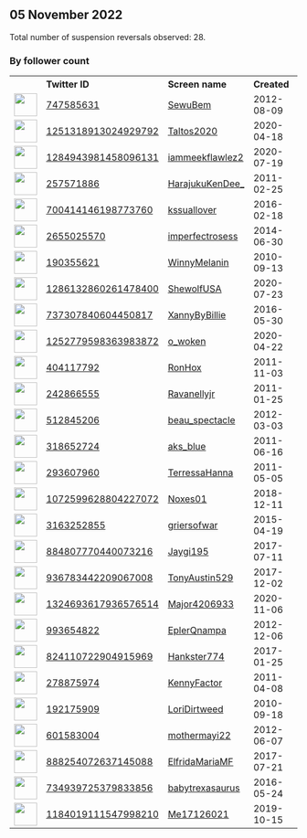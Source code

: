
## 05 November 2022
Total number of suspension reversals observed: 28.

### By follower count
<table><tr><th></th><th align="left">Twitter ID</th><th align="left">Screen name</th>
<th align="left">Created</th><th align="left">Status</th><th align="left">Suspended</th><th align="left">Followers</th>
<tr><td><a href="https://pbs.twimg.com/profile_images/1589350033949859842/emQDkNWP_normal.jpg"><img src="https://pbs.twimg.com/profile_images/1589350033949859842/emQDkNWP_normal.jpg" width="40px" height="40px" align="center"/></a></td><td><a href="https://twitter.com/intent/user?user_id=747585631">747585631</a></td><td><a href="https://twitter.com/SewuBem">SewuBem</a></td><td>2012-08-09</td><td align="center"></td><td></td><td>6491</td></tr>
<tr><td><a href="https://pbs.twimg.com/profile_images/1597830470955601920/F2PSh3Aa_normal.jpg"><img src="https://pbs.twimg.com/profile_images/1597830470955601920/F2PSh3Aa_normal.jpg" width="40px" height="40px" align="center"/></a></td><td><a href="https://twitter.com/intent/user?user_id=1251318913024929792">1251318913024929792</a></td><td><a href="https://twitter.com/Taltos2020">Taltos2020</a></td><td>2020-04-18</td><td align="center"></td><td></td><td>4931</td></tr>
<tr><td><a href="https://pbs.twimg.com/profile_images/1558376409621463042/nyhftyJU_normal.jpg"><img src="https://pbs.twimg.com/profile_images/1558376409621463042/nyhftyJU_normal.jpg" width="40px" height="40px" align="center"/></a></td><td><a href="https://twitter.com/intent/user?user_id=1284943981458096131">1284943981458096131</a></td><td><a href="https://twitter.com/iammeekflawlez2">iammeekflawlez2</a></td><td>2020-07-19</td><td align="center"></td><td></td><td>3723</td></tr>
<tr><td><a href="https://pbs.twimg.com/profile_images/1607895163187388416/-rjiIwRB_normal.jpg"><img src="https://pbs.twimg.com/profile_images/1607895163187388416/-rjiIwRB_normal.jpg" width="40px" height="40px" align="center"/></a></td><td><a href="https://twitter.com/intent/user?user_id=257571886">257571886</a></td><td><a href="https://twitter.com/HarajukuKenDee_">HarajukuKenDee_</a></td><td>2011-02-25</td><td align="center">🔒</td><td></td><td>2677</td></tr>
<tr><td><a href="https://pbs.twimg.com/profile_images/1588722370348556288/UoNYUfPB_normal.jpg"><img src="https://pbs.twimg.com/profile_images/1588722370348556288/UoNYUfPB_normal.jpg" width="40px" height="40px" align="center"/></a></td><td><a href="https://twitter.com/intent/user?user_id=700414146198773760">700414146198773760</a></td><td><a href="https://twitter.com/kssuallover">kssuallover</a></td><td>2016-02-18</td><td align="center"></td><td></td><td>2313</td></tr>
<tr><td><a href="https://pbs.twimg.com/profile_images/1588657069212639232/FBZPJicG_normal.jpg"><img src="https://pbs.twimg.com/profile_images/1588657069212639232/FBZPJicG_normal.jpg" width="40px" height="40px" align="center"/></a></td><td><a href="https://twitter.com/intent/user?user_id=2655025570">2655025570</a></td><td><a href="https://twitter.com/imperfectrosess">imperfectrosess</a></td><td>2014-06-30</td><td align="center"></td><td></td><td>2152</td></tr>
<tr><td><a href="https://pbs.twimg.com/profile_images/1587709717304020992/rtOlV-dt_normal.jpg"><img src="https://pbs.twimg.com/profile_images/1587709717304020992/rtOlV-dt_normal.jpg" width="40px" height="40px" align="center"/></a></td><td><a href="https://twitter.com/intent/user?user_id=190355621">190355621</a></td><td><a href="https://twitter.com/WinnyMelanin">WinnyMelanin</a></td><td>2010-09-13</td><td align="center"></td><td></td><td>1503</td></tr>
<tr><td><a href="https://pbs.twimg.com/profile_images/1292185379844620288/NwiCI_7g_normal.jpg"><img src="https://pbs.twimg.com/profile_images/1292185379844620288/NwiCI_7g_normal.jpg" width="40px" height="40px" align="center"/></a></td><td><a href="https://twitter.com/intent/user?user_id=1286132860261478400">1286132860261478400</a></td><td><a href="https://twitter.com/ShewolfUSA">ShewolfUSA</a></td><td>2020-07-23</td><td align="center"></td><td></td><td>1148</td></tr>
<tr><td><a href="https://pbs.twimg.com/profile_images/1588388200371965953/IqQokI3r_normal.jpg"><img src="https://pbs.twimg.com/profile_images/1588388200371965953/IqQokI3r_normal.jpg" width="40px" height="40px" align="center"/></a></td><td><a href="https://twitter.com/intent/user?user_id=737307840604450817">737307840604450817</a></td><td><a href="https://twitter.com/XannyByBillie">XannyByBillie</a></td><td>2016-05-30</td><td align="center"></td><td></td><td>1140</td></tr>
<tr><td><a href="https://pbs.twimg.com/profile_images/1252779842547986436/IBYc_pFu_normal.jpg"><img src="https://pbs.twimg.com/profile_images/1252779842547986436/IBYc_pFu_normal.jpg" width="40px" height="40px" align="center"/></a></td><td><a href="https://twitter.com/intent/user?user_id=1252779598363983872">1252779598363983872</a></td><td><a href="https://twitter.com/o_woken">o_woken</a></td><td>2020-04-22</td><td align="center"></td><td></td><td>896</td></tr>
<tr><td><a href="https://pbs.twimg.com/profile_images/2236261966/IMGA0109_normal.JPG"><img src="https://pbs.twimg.com/profile_images/2236261966/IMGA0109_normal.JPG" width="40px" height="40px" align="center"/></a></td><td><a href="https://twitter.com/intent/user?user_id=404117792">404117792</a></td><td><a href="https://twitter.com/RonHox">RonHox</a></td><td>2011-11-03</td><td align="center">🚫</td><td></td><td>824</td></tr>
<tr><td><a href="https://pbs.twimg.com/profile_images/975801223403229184/K8oraTOp_normal.jpg"><img src="https://pbs.twimg.com/profile_images/975801223403229184/K8oraTOp_normal.jpg" width="40px" height="40px" align="center"/></a></td><td><a href="https://twitter.com/intent/user?user_id=242866555">242866555</a></td><td><a href="https://twitter.com/Ravanellyjr">Ravanellyjr</a></td><td>2011-01-25</td><td align="center"></td><td>2022-09-10</td><td>545</td></tr>
<tr><td><a href="https://pbs.twimg.com/profile_images/1031645046871871488/MnLjNZhl_normal.jpg"><img src="https://pbs.twimg.com/profile_images/1031645046871871488/MnLjNZhl_normal.jpg" width="40px" height="40px" align="center"/></a></td><td><a href="https://twitter.com/intent/user?user_id=512845206">512845206</a></td><td><a href="https://twitter.com/beau_spectacle">beau_spectacle</a></td><td>2012-03-03</td><td align="center"></td><td></td><td>515</td></tr>
<tr><td><a href="https://pbs.twimg.com/profile_images/1570094198627377152/3GydWuYk_normal.jpg"><img src="https://pbs.twimg.com/profile_images/1570094198627377152/3GydWuYk_normal.jpg" width="40px" height="40px" align="center"/></a></td><td><a href="https://twitter.com/intent/user?user_id=318652724">318652724</a></td><td><a href="https://twitter.com/aks_blue">aks_blue</a></td><td>2011-06-16</td><td align="center"></td><td></td><td>408</td></tr>
<tr><td><a href="https://pbs.twimg.com/profile_images/1340292887/123658951_normal.jpg"><img src="https://pbs.twimg.com/profile_images/1340292887/123658951_normal.jpg" width="40px" height="40px" align="center"/></a></td><td><a href="https://twitter.com/intent/user?user_id=293607960">293607960</a></td><td><a href="https://twitter.com/TerressaHanna">TerressaHanna</a></td><td>2011-05-05</td><td align="center"></td><td></td><td>360</td></tr>
<tr><td><a href="https://pbs.twimg.com/profile_images/1538310497866489863/ncqJwnzB_normal.jpg"><img src="https://pbs.twimg.com/profile_images/1538310497866489863/ncqJwnzB_normal.jpg" width="40px" height="40px" align="center"/></a></td><td><a href="https://twitter.com/intent/user?user_id=1072599628804227072">1072599628804227072</a></td><td><a href="https://twitter.com/Noxes01">Noxes01</a></td><td>2018-12-11</td><td align="center"></td><td></td><td>304</td></tr>
<tr><td><a href="https://pbs.twimg.com/profile_images/1624836499886813184/sXTgswIA_normal.jpg"><img src="https://pbs.twimg.com/profile_images/1624836499886813184/sXTgswIA_normal.jpg" width="40px" height="40px" align="center"/></a></td><td><a href="https://twitter.com/intent/user?user_id=3163252855">3163252855</a></td><td><a href="https://twitter.com/griersofwar">griersofwar</a></td><td>2015-04-19</td><td align="center"></td><td></td><td>176</td></tr>
<tr><td><a href="https://pbs.twimg.com/profile_images/1610040299065151494/-l1O6jtJ_normal.jpg"><img src="https://pbs.twimg.com/profile_images/1610040299065151494/-l1O6jtJ_normal.jpg" width="40px" height="40px" align="center"/></a></td><td><a href="https://twitter.com/intent/user?user_id=884807770440073216">884807770440073216</a></td><td><a href="https://twitter.com/Jaygi195">Jaygi195</a></td><td>2017-07-11</td><td align="center"></td><td></td><td>155</td></tr>
<tr><td><a href="https://pbs.twimg.com/profile_images/1133523516228329477/jxbuG7WE_normal.jpg"><img src="https://pbs.twimg.com/profile_images/1133523516228329477/jxbuG7WE_normal.jpg" width="40px" height="40px" align="center"/></a></td><td><a href="https://twitter.com/intent/user?user_id=936783442209067008">936783442209067008</a></td><td><a href="https://twitter.com/TonyAustin529">TonyAustin529</a></td><td>2017-12-02</td><td align="center">👋</td><td></td><td>137</td></tr>
<tr><td><a href="https://pbs.twimg.com/profile_images/1519943328170758146/oVFo3xJ__normal.jpg"><img src="https://pbs.twimg.com/profile_images/1519943328170758146/oVFo3xJ__normal.jpg" width="40px" height="40px" align="center"/></a></td><td><a href="https://twitter.com/intent/user?user_id=1324693617936576514">1324693617936576514</a></td><td><a href="https://twitter.com/Major4206933">Major4206933</a></td><td>2020-11-06</td><td align="center"></td><td>2022-09-20</td><td>105</td></tr>
<tr><td><a href="https://pbs.twimg.com/profile_images/1192250601351999488/csvnaYpL_normal.jpg"><img src="https://pbs.twimg.com/profile_images/1192250601351999488/csvnaYpL_normal.jpg" width="40px" height="40px" align="center"/></a></td><td><a href="https://twitter.com/intent/user?user_id=993654822">993654822</a></td><td><a href="https://twitter.com/EplerQnampa">EplerQnampa</a></td><td>2012-12-06</td><td align="center">🚫</td><td></td><td>83</td></tr>
<tr><td><a href="https://pbs.twimg.com/profile_images/1118359563055452160/qeErCUIt_normal.jpg"><img src="https://pbs.twimg.com/profile_images/1118359563055452160/qeErCUIt_normal.jpg" width="40px" height="40px" align="center"/></a></td><td><a href="https://twitter.com/intent/user?user_id=824110722904915969">824110722904915969</a></td><td><a href="https://twitter.com/Hankster774">Hankster774</a></td><td>2017-01-25</td><td align="center">🔒</td><td></td><td>79</td></tr>
<tr><td><a href="https://pbs.twimg.com/profile_images/757765650450374660/kwJu3P9-_normal.jpg"><img src="https://pbs.twimg.com/profile_images/757765650450374660/kwJu3P9-_normal.jpg" width="40px" height="40px" align="center"/></a></td><td><a href="https://twitter.com/intent/user?user_id=278875974">278875974</a></td><td><a href="https://twitter.com/KennyFactor">KennyFactor</a></td><td>2011-04-08</td><td align="center"></td><td></td><td>27</td></tr>
<tr><td><a href="https://pbs.twimg.com/profile_images/1219232664709787650/sRIAy6dD_normal.jpg"><img src="https://pbs.twimg.com/profile_images/1219232664709787650/sRIAy6dD_normal.jpg" width="40px" height="40px" align="center"/></a></td><td><a href="https://twitter.com/intent/user?user_id=192175909">192175909</a></td><td><a href="https://twitter.com/LoriDirtweed">LoriDirtweed</a></td><td>2010-09-18</td><td align="center"></td><td></td><td>25</td></tr>
<tr><td><a href="https://pbs.twimg.com/profile_images/841673970965454850/5in-XW0A_normal.jpg"><img src="https://pbs.twimg.com/profile_images/841673970965454850/5in-XW0A_normal.jpg" width="40px" height="40px" align="center"/></a></td><td><a href="https://twitter.com/intent/user?user_id=601583004">601583004</a></td><td><a href="https://twitter.com/mothermayi22">mothermayi22</a></td><td>2012-06-07</td><td align="center"></td><td></td><td>25</td></tr>
<tr><td><a href="https://pbs.twimg.com/profile_images/888260751059689475/vdxTozVz_normal.jpg"><img src="https://pbs.twimg.com/profile_images/888260751059689475/vdxTozVz_normal.jpg" width="40px" height="40px" align="center"/></a></td><td><a href="https://twitter.com/intent/user?user_id=888254072637145088">888254072637145088</a></td><td><a href="https://twitter.com/ElfridaMariaMF">ElfridaMariaMF</a></td><td>2017-07-21</td><td align="center"></td><td>2022-04-24</td><td>20</td></tr>
<tr><td><a href="https://pbs.twimg.com/profile_images/1542177724927598593/Yxq1ndwI_normal.jpg"><img src="https://pbs.twimg.com/profile_images/1542177724927598593/Yxq1ndwI_normal.jpg" width="40px" height="40px" align="center"/></a></td><td><a href="https://twitter.com/intent/user?user_id=734939725379833856">734939725379833856</a></td><td><a href="https://twitter.com/babytrexasaurus">babytrexasaurus</a></td><td>2016-05-24</td><td align="center"></td><td></td><td>4</td></tr>
<tr><td><a href="https://pbs.twimg.com/profile_images/1184499136047001600/91SUwgdG_normal.jpg"><img src="https://pbs.twimg.com/profile_images/1184499136047001600/91SUwgdG_normal.jpg" width="40px" height="40px" align="center"/></a></td><td><a href="https://twitter.com/intent/user?user_id=1184019111547998210">1184019111547998210</a></td><td><a href="https://twitter.com/Me17126021">Me17126021</a></td><td>2019-10-15</td><td align="center"></td><td></td><td>4</td></tr>
</table>
